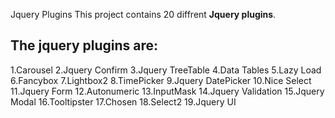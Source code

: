 Jquery Plugins
This project contains 20 diffrent **Jquery plugins**.

The jquery plugins are:
---

1.Carousel
2.Jquery Confirm
3.Jquery TreeTable
4.Data Tables
5.Lazy Load
6.Fancybox
7.Lightbox2
8.TimePicker
9.Jquery DatePicker
10.Nice Select
11.Jquery Form
12.Autonumeric
13.InputMask
14.Jquery Validation
15.Jquery Modal
16.Tooltipster
17.Chosen
18.Select2
19.Jquery UI

